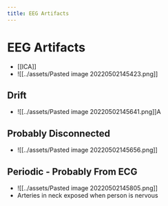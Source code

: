 ```yaml
---
title: EEG Artifacts
---
```


# EEG Artifacts
- [[ICA]]
- ![[../assets/Pasted image 20220502145423.png]]

## Drift
- ![[../assets/Pasted image 20220502145641.png]]A

## Probably Disconnected
- ![[../assets/Pasted image 20220502145656.png]]

## Periodic - Probably From ECG
- ![[../assets/Pasted image 20220502145805.png]]
- Arteries in neck exposed when person is nervous














































